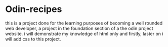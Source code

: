 # Odin-recipes
this is a project done for the learning purposes of becoming a well rounded web developer, a project in the foundation section of a the odin project website.
i will demonstrate my knowledge of html only and firstly, laster on i will add css to this project.
 